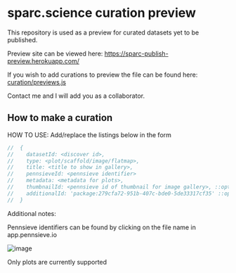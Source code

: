 # sparc.science curation preview
This repository is used as a preview for curated datasets yet to be published. 

Preview site can be viewed here:
https://sparc-publish-preview.herokuapp.com/

If you wish to add curations to preview the file can be found here:
[curation/previews.js](https://github.com/Tehsurfer/sparc-curation-preview/blob/curation-publish-preview/curation/previews.js)

Contact me and I will add you as a collaborator.


## How to make a curation

HOW TO USE:
Add/replace the listings below in the form
```javascript
//  {
//    datasetId: <discover id>,
//    type: <plot/scaffold/image/flatmap>,
//    title: <title to show in gallery>,
//    pennsieveId: <pennsieve identifier>
//    metadata: <metadata for plots>,
//    thumbnailId: <pennsieve id of thumbnail for image gallery>, ::optional::
//    additionalId: 'package:279cfa72-951b-407c-bde0-5de33317cf35' ::optional:: (only used for timeseries data)
//  }
```
Additional notes:

Pennsieve identifiers can be found by clicking on the file name in app.pennsieve.io


  ![image](https://user-images.githubusercontent.com/37255664/140044758-4e6c00e2-f64c-45b3-8b64-f8fc39956b88.png)
  
Only plots are currently supported
